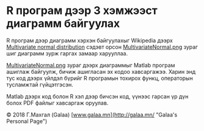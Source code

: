 # R програм дээр 3 хэмжээст диаграмм байгуулах

R програм дээр диаграмм хэрхэн байгуулахыг 
Wikipedia дээрх [Multivariate normal distribution](https://en.wikipedia.org/wiki/Multivariate_normal_distribution) сэдэвт орсон
[MultivariateNormal.png](https://commons.wikimedia.org/wiki/File:MultivariateNormal.png "Wikipedia дээрх нэг диаграмм") зураг шиг диаграмм
зурж гаргах замаар харууллаа.

[MultivariateNormal.png](https://commons.wikimedia.org/wiki/File:MultivariateNormal.png) зураг дээрх диаграммыг Matlab програм ашиглаж байгуулж,
бичиж ашигласан эх кодоо хавсаргажээ. Харин энд тус код дээрх үйлдэл бүрийг R програмын тохирох функц, операторын тусламжтай гүйцэтгэсэн.

Matlab дээрх код болон R хэл дээр бичсэн код, үүнээс гарсан үр дүн болох PDF файлыг хавсаргаж оруулав. 

© 2018 Г.Махгал (Galaa) [www.galaa.mn](http://galaa.mn/ "Galaa's Personal Page")

